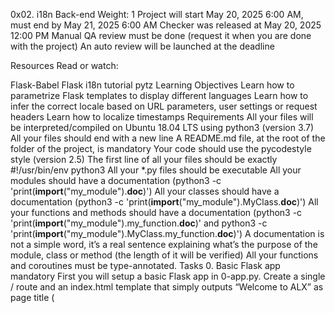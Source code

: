 0x02. i18n
Back-end
 Weight: 1
 Project will start May 20, 2025 6:00 AM, must end by May 21, 2025 6:00 AM
 Checker was released at May 20, 2025 12:00 PM
 Manual QA review must be done (request it when you are done with the project)
 An auto review will be launched at the deadline


Resources
Read or watch:

Flask-Babel
Flask i18n tutorial
pytz
Learning Objectives
Learn how to parametrize Flask templates to display different languages
Learn how to infer the correct locale based on URL parameters, user settings or request headers
Learn how to localize timestamps
Requirements
All your files will be interpreted/compiled on Ubuntu 18.04 LTS using python3 (version 3.7)
All your files should end with a new line
A README.md file, at the root of the folder of the project, is mandatory
Your code should use the pycodestyle style (version 2.5)
The first line of all your files should be exactly #!/usr/bin/env python3
All your *.py files should be executable
All your modules should have a documentation (python3 -c 'print(__import__("my_module").__doc__)')
All your classes should have a documentation (python3 -c 'print(__import__("my_module").MyClass.__doc__)')
All your functions and methods should have a documentation (python3 -c 'print(__import__("my_module").my_function.__doc__)' and python3 -c 'print(__import__("my_module").MyClass.my_function.__doc__)')
A documentation is not a simple word, it’s a real sentence explaining what’s the purpose of the module, class or method (the length of it will be verified)
All your functions and coroutines must be type-annotated.
Tasks
0. Basic Flask app
mandatory
First you will setup a basic Flask app in 0-app.py. Create a single / route and an index.html template that simply outputs “Welcome to ALX” as page title (<title>) and “Hello world” as header (<h1>).

Repo:

GitHub repository: alx-backend
Directory: 0x02-i18n
File: 0-app.py, templates/0-index.html
1. Basic Babel setup
mandatory
Install the Babel Flask extension:

$ pip3 install flask_babel==2.0.0
Then instantiate the Babel object in your app. Store it in a module-level variable named babel.

In order to configure available languages in our app, you will create a Config class that has a LANGUAGES class attribute equal to ["en", "fr"].

Use Config to set Babel’s default locale ("en") and timezone ("UTC").

Use that class as config for your Flask app.

Repo:

GitHub repository: alx-backend
Directory: 0x02-i18n
File: 1-app.py, templates/1-index.html
 
2. Get locale from request
mandatory
Create a get_locale function with the babel.localeselector decorator. Use request.accept_languages to determine the best match with our supported languages.

Repo:

GitHub repository: alx-backend
Directory: 0x02-i18n
File: 2-app.py, templates/2-index.html
3. Parametrize templates
mandatory
Use the _ or gettext function to parametrize your templates. Use the message IDs home_title and home_header.

Create a babel.cfg file containing

[python: **.py]
[jinja2: **/templates/**.html]
extensions=jinja2.ext.autoescape,jinja2.ext.with_
Then initialize your translations with

$ pybabel extract -F babel.cfg -o messages.pot .
and your two dictionaries with

$ pybabel init -i messages.pot -d translations -l en
$ pybabel init -i messages.pot -d translations -l fr
Then edit files translations/[en|fr]/LC_MESSAGES/messages.po to provide the correct value for each message ID for each language. Use the following translations:

msgid	English	French
home_title	"Welcome to ALX"	"Bienvenue chez ALX"
home_header	"Hello world!"	"Bonjour monde!"
Then compile your dictionaries with

$ pybabel compile -d translations
Reload the home page of your app and make sure that the correct messages show up.

Repo:

GitHub repository: alx-backend
Directory: 0x02-i18n
File: 3-app.py, babel.cfg, templates/3-index.html, translations/en/LC_MESSAGES/messages.po, translations/fr/LC_MESSAGES/messages.po, translations/en/LC_MESSAGES/messages.mo, translations/fr/LC_MESSAGES/messages.mo
 
4. Force locale with URL parameter
mandatory
In this task, you will implement a way to force a particular locale by passing the locale=fr parameter to your app’s URLs.

In your get_locale function, detect if the incoming request contains locale argument and ifs value is a supported locale, return it. If not or if the parameter is not present, resort to the previous default behavior.

Now you should be able to test different translations by visiting http://127.0.0.1:5000?locale=[fr|en].

Visiting http://127.0.0.1:5000/?locale=fr should display this level 1 heading: 

Repo:

GitHub repository: alx-backend
Directory: 0x02-i18n
File: 4-app.py, templates/4-index.html
5. Mock logging in
mandatory
Creating a user login system is outside the scope of this project. To emulate a similar behavior, copy the following user table in 5-app.py.

users = {
    1: {"name": "Balou", "locale": "fr", "timezone": "Europe/Paris"},
    2: {"name": "Beyonce", "locale": "en", "timezone": "US/Central"},
    3: {"name": "Spock", "locale": "kg", "timezone": "Vulcan"},
    4: {"name": "Teletubby", "locale": None, "timezone": "Europe/London"},
}
This will mock a database user table. Logging in will be mocked by passing login_as URL parameter containing the user ID to log in as.

Define a get_user function that returns a user dictionary or None if the ID cannot be found or if login_as was not passed.

Define a before_request function and use the app.before_request decorator to make it be executed before all other functions. before_request should use get_user to find a user if any, and set it as a global on flask.g.user.

In your HTML template, if a user is logged in, in a paragraph tag, display a welcome message otherwise display a default message as shown in the table below.

msgid	English	French
logged_in_as	"You are logged in as %(username)s."	"Vous êtes connecté en tant que %(username)s."
not_logged_in	"You are not logged in."	"Vous n'êtes pas connecté."
Visiting http://127.0.0.1:5000/ in your browser should display this:



Visiting http://127.0.0.1:5000/?login_as=2 in your browser should display this: 

Repo:

GitHub repository: alx-backend
Directory: 0x02-i18n
File: 5-app.py, templates/5-index.html
6. Use user locale
mandatory
Change your get_locale function to use a user’s preferred local if it is supported.

The order of priority should be

Locale from URL parameters
Locale from user settings
Locale from request header
Default locale
Test by logging in as different users



Repo:

GitHub repository: alx-backend
Directory: 0x02-i18n
File: 6-app.py, templates/6-index.html
7. Infer appropriate time zone
mandatory
Define a get_timezone function and use the babel.timezoneselector decorator.

The logic should be the same as get_locale:

Find timezone parameter in URL parameters
Find time zone from user settings
Default to UTC
Before returning a URL-provided or user time zone, you must validate that it is a valid time zone. To that, use pytz.timezone and catch the pytz.exceptions.UnknownTimeZoneError exception.

Repo:

GitHub repository: alx-backend
Directory: 0x02-i18n
File: 7-app.py, templates/7-index.html
8. Display the current time
#advanced
Based on the inferred time zone, display the current time on the home page in the default format. For example:

Jan 21, 2020, 5:55:39 AM or 21 janv. 2020 à 05:56:28

Use the following translations

msgid	English	French
current_time_is	"The current time is %(current_time)s."	"Nous sommes le %(current_time)s."
Displaying the time in French looks like this:



Displaying the time in English looks like this:



Repo:

GitHub repository: alx-backend
Directory: 0x02-i18n
File: app.py, templates/index.html, translations/en/LC_MESSAGES/messages.po, translations/fr/LC_MESSAGES/messages.po


